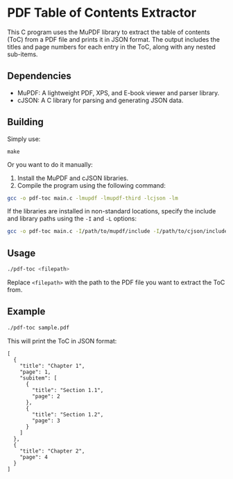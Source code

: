 # PDF Table of Contents Extractor

This C program uses the MuPDF library to extract the table of contents (ToC) from a PDF file and prints it in JSON format. The output includes the titles and page numbers for each entry in the ToC, along with any nested sub-items.

## Dependencies

- MuPDF: A lightweight PDF, XPS, and E-book viewer and parser library.
- cJSON: A C library for parsing and generating JSON data.

## Building

Simply use:
```
make
```

Or you want to do it manually:

1. Install the MuPDF and cJSON libraries.
2. Compile the program using the following command:

```sh
gcc -o pdf-toc main.c -lmupdf -lmupdf-third -lcjson -lm
```

If the libraries are installed in non-standard locations, specify the include and library paths using the `-I` and `-L` options:

```sh
gcc -o pdf-toc main.c -I/path/to/mupdf/include -I/path/to/cjson/include -L/path/to/mupdf/lib -L/path/to/cjson/lib -lmupdf -lmupdf-third -lcjson -lm
```

## Usage

```sh
./pdf-toc <filepath>
```

Replace `<filepath>` with the path to the PDF file you want to extract the ToC from.

## Example

```sh
./pdf-toc sample.pdf
```

This will print the ToC in JSON format:

```
[
  {
    "title": "Chapter 1",
    "page": 1,
    "subitem": [
      {
        "title": "Section 1.1",
        "page": 2
      },
      {
        "title": "Section 1.2",
        "page": 3
      }
    ]
  },
  {
    "title": "Chapter 2",
    "page": 4
  }
]
```